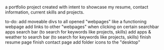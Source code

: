 a portfolio project created with intent to showcase my resume, contact information, current skills and projects.

to-do:
add moveable divs to all opened "webpages" like a functioning webpage
add links to other "webpages" when clicking on certain searchbar apps
search bar (to search for keywords like projects, skills)
add apps & weather to search bar (to search for keywords like projects, skills)
finish resume page
finish contact page
add folder icons to the "desktop"